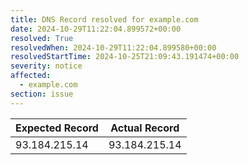 ```yaml
---
title: DNS Record resolved for example.com
date: 2024-10-29T11:22:04.899572+00:00
resolved: True
resolvedWhen: 2024-10-29T11:22:04.899580+00:00
resolvedStartTime: 2024-10-25T21:09:43.191474+00:00
severity: notice
affected:
  - example.com
section: issue
---
```


| Expected Record  | Actual Record  |
|------------------|----------------|
| 93.184.215.14 | 93.184.215.14 |
